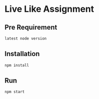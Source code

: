 # Live Like Assignment 

## Pre Requirement 

```bash
latest node version 
```

## Installation

```bash
npm install
```

## Run 

```python
npm start
```
